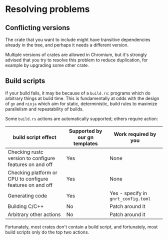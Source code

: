 # Resolving problems

## Conflicting versions

The crate that you want to include might have transitive dependencies
already in the tree, and perhaps it needs a different version.

Multiple versions of crates are allowed in Chromium, but it's strongly advised
that you try to resolve this problem to reduce duplication, for example
by upgrading some other crate.

## Build scripts

If your build fails, it may be because of a `build.rs`: programs which do arbitrary
things at build time. This is fundamentally at odds with the design of `gn`
and `ninja` which aim for static, deterministic, build rules to maximize
parallelism and repeatability of builds.

Some `build.rs` actions are automatically supported; others require action:

| build script effect | Supported by our gn templates | Work required by you |
|-----|-----|-----|
| Checking rustc version to configure features on and off | Yes | None |
| Checking platform or CPU to configure features on and off | Yes | None |
| Generating code | Yes | Yes - specify in `gnrt_config.toml` |
| Building C/C++ | No | Patch around it |
| Arbitrary other actions | No | Patch around it |

Fortunately, most crates don't contain a build script, and fortunately, most
build scripts only do the top two actions.

[0]: https://doc.rust-lang.org/cargo/reference/build-scripts.html
